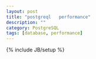 ```yaml
---
layout: post
title: "postgreql   performance"
description: ""
category: PostgreSQL
tags: [database, performance]
---
```

{% include JB/setup %}
